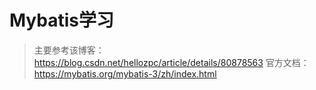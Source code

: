 # Mybatis学习
> 主要参考该博客：https://blog.csdn.net/hellozpc/article/details/80878563
> 官方文档：https://mybatis.org/mybatis-3/zh/index.html
